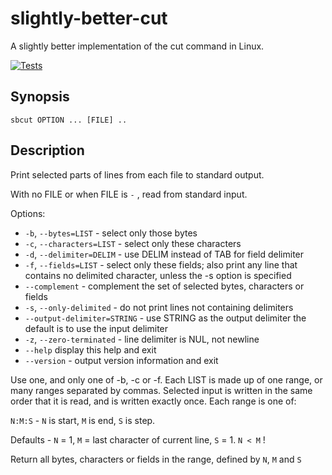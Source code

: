 # slightly-better-cut

A slightly better implementation of the cut command in Linux.

[![Tests](https://github.com/lyubolp/slightly-better-cut/actions/workflows/test.yml/badge.svg?branch=main)](https://github.com/lyubolp/slightly-better-cut/actions/workflows/test.yml)

## Synopsis

`sbcut OPTION ... [FILE] ..`

## Description

Print selected parts of lines from each file to standard output.

With no FILE or when FILE is `-` , read from standard input.

Options:

- `-b`, `--bytes=LIST` - select only those bytes
- `-c`, `--characters=LIST` - select only these characters
- `-d`, `--delimiter=DELIM` - use DELIM instead of TAB for field delimiter
- `-f`, `--fields=LIST` - select only these fields; also print any line that contains no delimited character, unless the -s option is specified
- `--complement` - complement the set of selected bytes, characters or fields
- `-s`, `--only-delimited` - do not print lines not containing delimiters
- `--output-delimiter=STRING` - use STRING as the output delimiter the default is to use the input delimiter
- `-z`, `--zero-terminated` - line delimiter is NUL, not newline
- `--help` display this help and exit
- `--version` - output version information and exit

Use one, and only one of -b, -c or -f. Each LIST is made up of one range, or many ranges separated by commas.
Selected input is written in the same order that it is read, and is written exactly once. Each range is one of:

`N:M:S` - `N` is start, `M` is end, `S` is step.

Defaults - `N` = 1, `M` = last character of current line, `S` = 1. `N < M` !

Return all bytes, characters or fields in the range, defined by `N`, `M` and `S`
